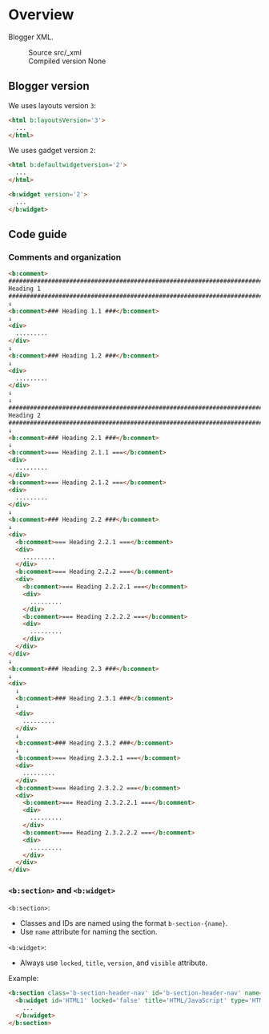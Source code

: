 <!--
@@@title:Overview@@@
@@@description:Blogger XML.@@@
@@@section:XML@@@
-->

# Overview

Blogger XML.

<figure>
  <div class="doc-badges">
    <div class="doc-badge">
      <span class="doc-badge-item">Source</span>
      <span class="doc-badge-item doc-badge-item-info">src/_xml</span>
    </div>
    <div class="doc-badge">
      <span class="doc-badge-item">Compiled version</span>
      <span class="doc-badge-item doc-badge-item-danger">None</span>
    </div>
  </div>
</figure>


## Blogger version

We uses layouts version `3`:

```html
<html b:layoutsVersion='3'>
  ...
</html>
```

We uses gadget version `2`:

```html
<html b:defaultwidgetversion='2'>
  ...
</html>

<b:widget version='2'>
  ...
</b:widget>
```


## Code guide

### Comments and organization

```html
<b:comment>
#############################################################################
Heading 1
############################################################################# </b:comment>
↓
<b:comment>### Heading 1.1 ###</b:comment>
↓
<div>
  .........
</div>
↓
<b:comment>### Heading 1.2 ###</b:comment>
↓
<div>
  .........
</div>
↓
↓
#############################################################################
Heading 2
############################################################################# </b:comment>
↓
<b:comment>### Heading 2.1 ###</b:comment>
↓
<b:comment>=== Heading 2.1.1 ===</b:comment>
<div>
  .........
</div>
<b:comment>=== Heading 2.1.2 ===</b:comment>
<div>
  .........
</div>
↓
<b:comment>### Heading 2.2 ###</b:comment>
↓
<div>
  <b:comment>=== Heading 2.2.1 ===</b:comment>
  <div>
    .........
  </div>
  <b:comment>=== Heading 2.2.2 ===</b:comment>
  <div>
    <b:comment>=== Heading 2.2.2.1 ===</b:comment>
    <div>
      .........
    </div>
    <b:comment>=== Heading 2.2.2.2 ===</b:comment>
    <div>
      .........
    </div>
  </div>
</div>
↓
<b:comment>### Heading 2.3 ###</b:comment>
↓
<div>
  ↓
  <b:comment>### Heading 2.3.1 ###</b:comment>
  ↓
  <div>
    .........
  </div>
  ↓
  <b:comment>### Heading 2.3.2 ###</b:comment>
  ↓
  <b:comment>=== Heading 2.3.2.1 ===</b:comment>
  <div>
    .........
  </div>
  <b:comment>=== Heading 2.3.2.2 ===</b:comment>
  <div>
    <b:comment>=== Heading 2.3.2.2.1 ===</b:comment>
    <div>
      .........
    </div>
    <b:comment>=== Heading 2.3.2.2.2 ===</b:comment>
    <div>
      .........
    </div>
  </div>
</div>
```

### `<b:section>` and `<b:widget>`

`<b:section>`:

- Classes and IDs are named using the format `b-section-{name}`.
- Use `name` attribute for naming the section.

`<b:widget>`:

- Always use `locked`, `title`, `version`, and `visible` attribute.

Example:

```html
<b:section class='b-section-header-nav' id='b-section-header-nav' name='Header nav'>
  <b:widget id='HTML1' locked='false' title='HTML/JavaScript' type='HTML' version='2' visible='true'>
    ...
  </b:widget>
</b:section>
```
